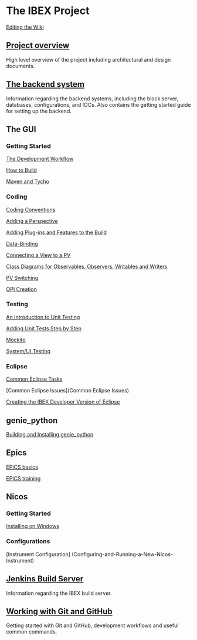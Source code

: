 # The IBEX Project #

[Editing the Wiki](Editing-the-Wiki)

## [Project overview](Project-Overview) ##

High level overview of the project including architectural and design documents.

## [The backend system](The-Backend-System) ##

Information regarding the backend systems, including the block server, databases, configurations, and IOCs. Also contains the getting started guide for setting up the backend.

## The GUI ##

### Getting Started

[The Development Workflow](GUI-Development-Workflow)

[How to Build](Building-the-GUI)

[Maven and Tycho](Maven-and-Tycho)

### Coding

[Coding Conventions](GUI-Coding-Conventions)

[Adding a Perspective](Adding-a-Button-to-the-Perspective-Switcher)

[Adding Plug-ins and Features to the Build](Adding-a-Plugin-or-Feature-to-Maven-Build)

[Data-Binding](An-Introduction-to-Databinding)

[Connecting a View to a PV](Connecting-a-View-to-a-PV)

[Class Diagrams for Observables, Observers, Writables and Writers](Refactoring-for-Observables-and-Writers)

[PV Switching](PV-Switching)

[OPI Creation](OPI-Creation)

### Testing

[An Introduction to Unit Testing](An-Introduction-to-Unit-Testing)

[Adding Unit Tests Step by Step](Adding-Unit-Tests)

[Mockito](Using-Mockito-for-Testing-in-the-GUI)

[System/UI Testing](System-Testing-with-RCPTT)

### Eclipse

[Common Eclipse Tasks](Common-Eclipse-Tasks)

[Common Eclipse Issues](Common Eclipse Issues)

[Creating the IBEX Developer Version of Eclipse](Creating-the-IBEX-Developer-Version-of-Eclipse)

## genie_python ##

[Building and Installing genie_python](Building-and-installing-genie_python)

## Epics ##

[EPICS basics](EPICS-basics)

[EPICS training](EPICS-training)

## Nicos ##

### Getting Started

[Installing on Windows](Installing-Nicos-on-Windows)

### Configurations

[Instrument Configuration] (Configuring-and-Running-a-New-Nicos-Instrument)

## [Jenkins Build Server](Jenkins-Build-Server) ##

Information regarding the IBEX build server.

## [Working with Git and GitHub](Working-with-git-and-github) ##

Getting started with Git and GitHub, development workflows and useful common commands.
